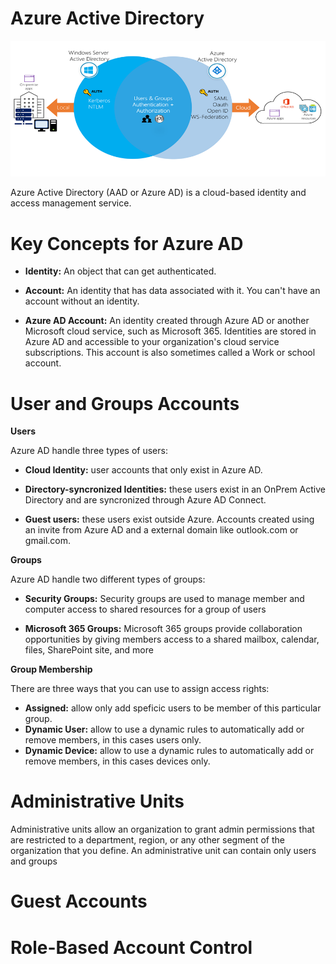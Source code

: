 # Azure Active Directory

<p align=center>
<img src="../assets/aad.png" alt="ARM" title="ARM"> </p>

Azure Active Directory (AAD or Azure AD) is a cloud-based identity and access management service.

# Key Concepts for Azure AD

- <strong>Identity:</strong> An object that can get authenticated.

- <strong>Account:</strong> An identity that has data associated with it. You can't have an account without an identity.

- <strong>Azure AD Account:</strong> An identity created through Azure AD or another Microsoft cloud service, such as Microsoft 365. Identities are stored in Azure AD and accessible to your organization's cloud service subscriptions. This account is also sometimes called a Work or school account.

# User and Groups Accounts

**Users**

Azure AD handle three types of users:

- <strong>Cloud Identity:</strong> user accounts that only exist in Azure AD.

- <strong>Directory-syncronized Identities:</strong> these users exist in an OnPrem Active Directory and are syncronized through Azure AD Connect.

- <strong>Guest users:</strong> these users exist outside Azure. Accounts created using an invite from Azure AD and a external domain like outlook.com or gmail.com.

**Groups**

Azure AD handle two different types of groups:

- <strong>Security Groups:</strong> Security groups are used to manage member and computer access to shared resources for a group of users

- <strong>Microsoft 365 Groups:</strong> Microsoft 365 groups provide collaboration opportunities by giving members access to a shared mailbox, calendar, files, SharePoint site, and more

**Group Membership**

There are three ways that you can use to assign access rights:

- <strong>Assigned:</strong> allow only add speficic users to be member of this particular group.
- <strong>Dynamic User:</strong> allow to use a dynamic rules to automatically add or remove members, in this cases users only.
- <strong>Dynamic Device:</strong> allow to use a dynamic rules to automatically add or remove members, in this cases devices only.

# Administrative Units

Administrative units allow an organization to grant admin permissions that are restricted to a department, region, or any other segment of the organization that you define. An administrative unit can contain only users and groups

# Guest Accounts

# Role-Based Account Control